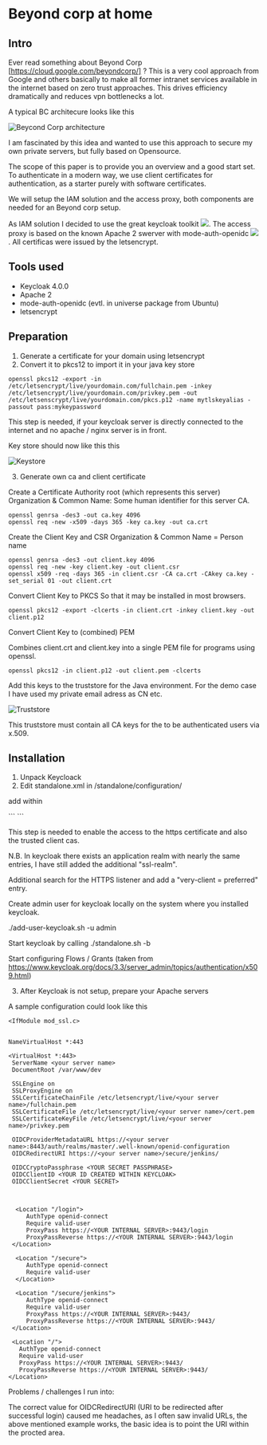 # Beyond corp at home #

## Intro

Ever read something about Beyond Corp [https://cloud.google.com/beyondcorp/] ? This is a very cool approach from Google and others basically to make all former intranet services available in the internet based on zero trust approaches. This drives efficiency dramatically and reduces vpn bottlenecks a lot.

A typical BC architecure looks like this

![Beycond Corp architecture](https://www.beyondcorp.com/img/no-vpn-security-3-full.jpg)

I am fascinated by this idea and wanted to use this approach to secure my own private servers, but fully based on Opensource.

The scope of this paper is to provide you an overview and a good start set.
To authenticate in a modern way, we use client certificates for authentication, as a starter purely with software certificates.

We will setup the IAM solution and the access proxy, both components are needed for an Beyond corp setup.

As IAM solution I decided to use the great keycloak toolkit ![](https://www.keycloak.org/). The access proxy is based on the known Apache 2 swerver with mode-auth-openidc ![](https://github.com/zmartzone/mod_auth_openidc). All certificas were issued by the  letsencrypt.



## Tools used ##

* Keycloak 4.0.0
* Apache 2
* mode-auth-openidc (evtl. in universe package from Ubuntu)
* letsencrypt


## Preparation

1. Generate a certificate for your domain using letsencrypt
2. Convert it to pkcs12 to import it in your java key store

```
openssl pkcs12 -export -in /etc/letsencrypt/live/yourdomain.com/fullchain.pem -inkey /etc/letsencrypt/live/yourdomain.com/privkey.pem -out /etc/letsenscrypt/live/yourdomain.com/pkcs.p12 -name mytlskeyalias -passout pass:mykeypassword
```

This step is needed, if your keycloak server is directly connected to the internet and no apache / nginx server is in front.

Key store should now like this this

![Keystore](https://github.com/schmalle/bcathome/raw/master/pics/keystore.png)

3. Generate own ca and client certificate

Create a Certificate Authority root (which represents this server)
Organization & Common Name: Some human identifier for this server CA.

```
openssl genrsa -des3 -out ca.key 4096
openssl req -new -x509 -days 365 -key ca.key -out ca.crt
```

Create the Client Key and CSR
Organization & Common Name = Person name

```
openssl genrsa -des3 -out client.key 4096
openssl req -new -key client.key -out client.csr
openssl x509 -req -days 365 -in client.csr -CA ca.crt -CAkey ca.key -set_serial 01 -out client.crt
```

Convert Client Key to PKCS
So that it may be installed in most browsers.

```
openssl pkcs12 -export -clcerts -in client.crt -inkey client.key -out
client.p12
```

Convert Client Key to (combined) PEM

Combines client.crt and client.key into a single PEM file for programs using openssl.

```
openssl pkcs12 -in client.p12 -out client.pem -clcerts
```

Add this keys to the truststore for the Java environment. For the demo case I have used my private email adress as CN etc.

![Truststore](https://github.com/schmalle/bcathome/raw/master/pics/truststore.png)

This truststore must contain all CA keys for the to be authenticated users via x.509.


## Installation ##

1. Unpack Keycloack
2. Edit standalone.xml in /standalone/configuration/

add within

<security-realms>
```
<security-realm name="ssl-realm">
     <server-identities>
         <ssl>
             <keystore path="application.keystore" relative-to="jboss.server.config.dir" keystore-password="<yourpassword>" alias="dev.mschmall.de (let's encrypt authority x3)" key-password="<yourpassword>" />
         </ssl>
     </server-identities>
     <authentication>
         <local default-user="$local" allowed-users="*" skip-group-loading="true"/>
         <properties path="application-users.properties" relative-to="jboss.server.config.dir"/>
     </authentication>
             <authentication>
                     <truststore path="server.truststore" relative-to="jboss.server.config.dir" keystore-password="<yourpassword" />
             </authentication>

 </security-realm>
 ```

This step is needed to enable the access to the https certificate and also the trusted client cas.

N.B. In keycloak there exists an application realm with nearly the same entries, I have still added the additional "ssl-realm".

Additional search for the HTTPS listener and add a "very-client = preferred" entry.


Create admin user for keycloak locally on the system where you installed keycloak.

./add-user-keycloak.sh -u admin


Start keycloak by calling ./standalone.sh -b <IP to bind to>

Start configuring Flows / Grants
(taken from https://www.keycloak.org/docs/3.3/server_admin/topics/authentication/x509.html)


3. After Keycloak is not setup, prepare your Apache servers

A sample configuration could look like this

```
<IfModule mod_ssl.c>


NameVirtualHost *:443

<VirtualHost *:443>
 ServerName <your server name>
 DocumentRoot /var/www/dev

 SSLEngine on
 SSLProxyEngine on
 SSLCertificateChainFile /etc/letsencrypt/live/<your server name>/fullchain.pem
 SSLCertificateFile /etc/letsencrypt/live/<your server name>/cert.pem
 SSLCertificateKeyFile /etc/letsencrypt/live/<your server name>/privkey.pem

 OIDCProviderMetadataURL https://<your server name>:8443/auth/realms/master/.well-known/openid-configuration
 OIDCRedirectURI https://<your server name>/secure/jenkins/

 OIDCCryptoPassphrase <YOUR SECRET PASSPHRASE>
 OIDCClientID <YOUR ID CREATED WITHIN KEYCLOAK>
 OIDCClientSecret <YOUR SECRET>



  <Location "/login">
     AuthType openid-connect
     Require valid-user
     ProxyPass https://<YOUR INTERNAL SERVER>:9443/login
     ProxyPassReverse https://<YOUR INTERNAL SERVER>:9443/login
 </Location>

  <Location "/secure">
     AuthType openid-connect
     Require valid-user
  </Location>

  <Location "/secure/jenkins">
     AuthType openid-connect
     Require valid-user
     ProxyPass https://<YOUR INTERNAL SERVER>:9443/
     ProxyPassReverse https://<YOUR INTERNAL SERVER>:9443/
 </Location>

 <Location "/">
   AuthType openid-connect
   Require valid-user
   ProxyPass https://<YOUR INTERNAL SERVER>:9443/
   ProxyPassReverse https://<YOUR INTERNAL SERVER>:9443/
</Location>
```

Problems / challenges I run into:

The correct value for OIDCRedirectURI (URI to be redirected after successful login) caused me headaches, as I often saw invalid URLs, the above mentioned example works, the basic idea is to point the URI within the procted area.
